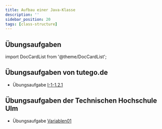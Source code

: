 ```yaml
---
title: Aufbau einer Java-Klasse
description: ''
sidebar_position: 20
tags: [class-structure]
---
```


## Übungsaufgaben

import DocCardList from '@theme/DocCardList';

<DocCardList />

## Übungsaufgaben von tutego.de

- Übungsaufgabe [I-1-1.2.1](https://tutego.de/javabuch/aufgaben/intro.html#_fehlermeldungen_der_ide_kennenlernen)

## Übungsaufgaben der Technischen Hochschule Ulm

- Übungsaufgabe [Variablen01](https://studium.hs-ulm.de/de/org/I/vorkurse/Documents/java_aufgaben.pdf)
